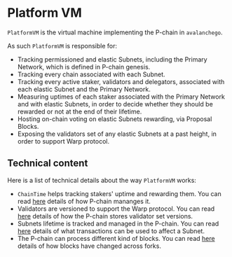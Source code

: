 # Platform VM

`PlatformVM` is the virtual machine implementing the P-chain in `avalanchego`.

As such `PlatformVM` is responsible for:

- Tracking permissioned and elastic Subnets, including the Primary Network, which is defined in P-chain genesis.
- Tracking every chain associated with each Subnet.
- Tracking every active staker, validators and delegators, associated with each elastic Subnet and the Primary Network.
- Measuring uptimes of each staker associated with the Primary Network and with elastic Subnets, in order to decide whether they should be rewarded or not at the end of their lifetime.
- Hosting on-chain voting on elastic Subnets rewarding, via Proposal Blocks.
- Exposing the validators set of any elastic Subnets at a past height, in order to support Warp protocol.

## Technical content

Here is a list of technical details about the way `PlatformVM` works:

- `ChainTime` helps tracking stakers' uptime and rewarding them. You can read [here](./docs/chain_time.md) details of how P-chain mananges it.
- Validators are versioned to support the Warp protocol. You can read [here](./docs/validators_versioning.md) details of how the P-chain stores validator set versions.
- Subnets lifetime is tracked and managed in the P-chain. You can read [here](./docs/subnets.md) details of what transactions can be used to affect a Subnet.
- The P-chain can process different kind of blocks. You can read [here](./docs/block_formation_logic.md) details of how blocks have changed across forks.

